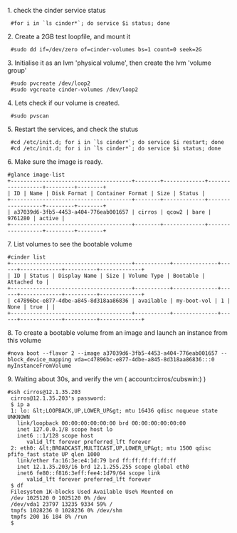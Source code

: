 1\. check the cinder service status 
    
     #for i in `ls cinder*`; do service $i status; done
    

2\. Create a 2GB test loopfile, and mount it 
    
     #sudo dd if=/dev/zero of=cinder-volumes bs=1 count=0 seek=2G
    

3\. Initialise it as an lvm 'physical volume', then create the lvm 'volume group' 
    
     #sudo pvcreate /dev/loop2
     #sudo vgcreate cinder-volumes /dev/loop2
    

4\. Lets check if our volume is created. 
    
     #sudo pvscan
     
    

5\. Restart the services, and check the stutus 
    
     #cd /etc/init.d; for i in `ls cinder*`; do service $i restart; done
     #cd /etc/init.d; for i in `ls cinder*`; do service $i status; done
    

6\. Make sure the image is ready. 
    
    #glance image-list
    +--------------------------------------+--------+-------------+------------------+---------+--------+
    | ID | Name | Disk Format | Container Format | Size | Status |
    +--------------------------------------+--------+-------------+------------------+---------+--------+
    | a37039d6-3fb5-4453-a404-776eab001657 | cirros | qcow2 | bare | 9761280 | active |
    +--------------------------------------+--------+-------------+------------------+---------+--------+
    

7\. List volumes to see the bootable volume 
    
    #cinder list
    +--------------------------------------+-----------+--------------+------+-------------+----------+-------------+
    | ID | Status | Display Name | Size | Volume Type | Bootable | Attached to |
    +--------------------------------------+-----------+--------------+------+-------------+----------+-------------+
    | c47896bc-e877-4dbe-a845-8d318aa86836 | available | my-boot-vol | 1 | None | true | |
    +--------------------------------------+-----------+--------------+------+-------------+----------+-------------+
    

8\. To create a bootable volume from an image and launch an instance from this volume 
    
    #nova boot --flavor 2 --image a37039d6-3fb5-4453-a404-776eab001657 --block_device_mapping vda=c47896bc-e877-4dbe-a845-8d318aa86836:::0 myInstanceFromVolume
    

9\. Waiting about 30s, and verify the vm ( account:cirros/cubswin:) ) 
    
    #ssh cirros@12.1.35.203    
     cirros@12.1.35.203's password:
     $ ip a
     1: lo: &lt;LOOPBACK,UP,LOWER_UP&gt; mtu 16436 qdisc noqueue state UNKNOWN
       link/loopback 00:00:00:00:00:00 brd 00:00:00:00:00:00
       inet 127.0.0.1/8 scope host lo
       inet6 ::1/128 scope host
          valid_lft forever preferred_lft forever
     2: eth0: &lt;BROADCAST,MULTICAST,UP,LOWER_UP&gt; mtu 1500 qdisc pfifo_fast state UP qlen 1000
       link/ether fa:16:3e:e4:1d:79 brd ff:ff:ff:ff:ff:ff
       inet 12.1.35.203/16 brd 12.1.255.255 scope global eth0
       inet6 fe80::f816:3eff:fee4:1d79/64 scope link
          valid_lft forever preferred_lft forever
     $ df
     Filesystem 1K-blocks Used Available Use% Mounted on
     /dev 1025120 0 1025120 0% /dev
     /dev/vda1 23797 13235 9334 59% /
     tmpfs 1028236 0 1028236 0% /dev/shm
     tmpfs 200 16 184 8% /run
     $
    
